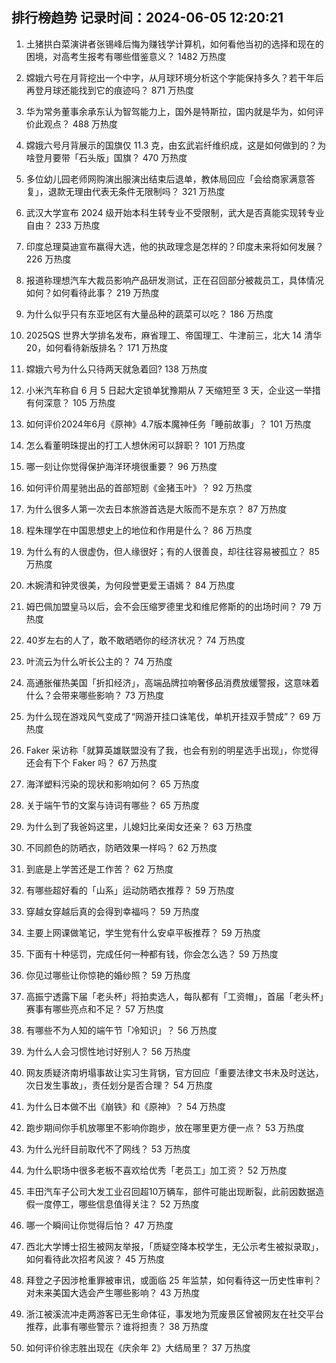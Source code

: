 
## 排行榜趋势 记录时间：2024-06-05 12:20:21
  
  1. 土猪拱白菜演讲者张锡峰后悔为赚钱学计算机，如何看他当初的选择和现在的困境，对高考生报考有哪些借鉴意义？ 1482 万热度
    
  2. 嫦娥六号在月背挖出一个中字，从月球环境分析这个字能保持多久？若干年后再登月球还能找到它的痕迹吗？ 871 万热度
    
  3. 华为常务董事余承东认为智驾能力上，国外是特斯拉，国内就是华为，如何评价此观点？ 488 万热度
    
  4. 嫦娥六号月背展示的国旗仅 11.3 克，由玄武岩纤维织成，这是如何做到的？为啥登月要带「石头版」国旗？ 470 万热度
    
  5. 多位幼儿园老师网购演出服演出结束后退单，教体局回应「会给商家满意答复」，退款无理由代表无条件无限制吗？ 321 万热度
    
  6. 武汉大学宣布 2024 级开始本科生转专业不受限制，武大是否真能实现转专业自由？ 233 万热度
    
  7. 印度总理莫迪宣布赢得大选，他的执政理念是怎样的？印度未来将如何发展？ 226 万热度
    
  8. 报道称理想汽车大裁员影响产品研发测试，正在召回部分被裁员工，具体情况如何？如何看待此事？ 219 万热度
    
  9. 为什么似乎只有东亚地区有大量品种的蔬菜可以吃？ 186 万热度
    
  10. 2025QS 世界大学排名发布，麻省理工、帝国理工、牛津前三，北大 14 清华20，如何看待新版排名？ 171 万热度
    
  11. 嫦娥六号为什么只待两天就急着回? 138 万热度
    
  12. 小米汽车称自 6 月 5 日起大定锁单犹豫期从 7 天缩短至 3 天，企业这一举措有何深意？ 105 万热度
    
  13. 如何评价2024年6月《原神》4.7版本魔神任务「睡前故事」？ 101 万热度
    
  14. 怎么看董明珠提出的打工人想休闲可以辞职？ 101 万热度
    
  15. 哪一刻让你觉得保护海洋环境很重要？ 96 万热度
    
  16. 如何评价周星驰出品的首部短剧《金猪玉叶》？ 92 万热度
    
  17. 为什么很多人第一次去日本旅游首选是大阪而不是东京？ 87 万热度
    
  18. 程朱理学在中国思想史上的地位和作用是什么？ 86 万热度
    
  19. 为什么有的人很虚伪，但人缘很好；有的人很善良，却往往容易被孤立？ 85 万热度
    
  20. 木婉清和钟灵很美，为何段誉更爱王语嫣？ 84 万热度
    
  21. 姆巴佩加盟皇马以后，会不会压缩罗德里戈和维尼修斯的的出场时间？ 79 万热度
    
  22. 40岁左右的人了，敢不敢晒晒你的经济状况？ 74 万热度
    
  23. 叶流云为什么听长公主的？ 74 万热度
    
  24. 高通胀催热美国「折扣经济」，高端品牌拉响奢侈品消费放缓警报，这意味着什么？会带来哪些影响？ 73 万热度
    
  25. 为什么现在游戏风气变成了“网游开挂口诛笔伐，单机开挂双手赞成”？ 69 万热度
    
  26. Faker 采访称「就算英雄联盟没有了我，也会有别的明星选手出现」，你觉得还会有下个 Faker 吗？ 67 万热度
    
  27. 海洋塑料污染的现状和影响如何？ 65 万热度
    
  28. 关于端午节的文案与诗词有哪些？ 65 万热度
    
  29. 为什么到了我爸妈这里，儿媳妇比亲闺女还亲？ 63 万热度
    
  30. 不同颜色的防晒衣，防晒效果一样吗？ 62 万热度
    
  31. 到底是上学苦还是工作苦？ 62 万热度
    
  32. 有哪些超好看的「山系」运动防晒衣推荐？ 59 万热度
    
  33. 穿越女穿越后真的会得到幸福吗？ 59 万热度
    
  34. 主要上网课做笔记，学生党有什么安卓平板推荐？ 59 万热度
    
  35. 下面有十种惩罚，完成任何一种都有钱，你会怎么选？ 59 万热度
    
  36. 你见过哪些让你惊艳的婚纱照？ 59 万热度
    
  37. 高振宁透露下届「老头杯」将拍卖选人，每队都有「工资帽」，首届「老头杯」赛事有哪些亮点和不足？ 57 万热度
    
  38. 有哪些不为人知的端午节「冷知识」？ 56 万热度
    
  39. 为什么人会习惯性地讨好别人？ 56 万热度
    
  40. 网友质疑济南坍塌事故让实习生背锅，官方回应「重要法律文书未及时送达，次日发生事故」，责任划分是否合理？ 54 万热度
    
  41. 为什么日本做不出《崩铁》和《原神》？ 54 万热度
    
  42. 跑步期间你手机放哪里不影响你跑步，放在哪里更方便一点？ 53 万热度
    
  43. 为什么光纤目前取代不了网线？ 53 万热度
    
  44. 为什么职场中很多老板不喜欢给优秀「老员工」加工资？ 52 万热度
    
  45. 丰田汽车子公司大发工业召回超10万辆车，部件可能出现断裂，此前因数据造假一度停工，哪些信息值得关注？ 52 万热度
    
  46. 哪一个瞬间让你觉得后怕？ 47 万热度
    
  47. 西北大学博士招生被网友举报，「质疑空降本校学生，无公示考生被拟录取」，如何看待此次招考风波？ 45 万热度
    
  48. 拜登之子因涉枪重罪被审讯，或面临 25 年监禁，如何看待这一历史性审判？对未来美国大选会产生哪些影响？ 43 万热度
    
  49. 浙江被溪流冲走两游客已无生命体征，事发地为荒废景区曾被网友在社交平台推荐，此事有哪些警示？谁将担责？ 38 万热度
    
  50. 如何评价徐志胜出现在《庆余年 2》大结局里？ 37 万热度
    
